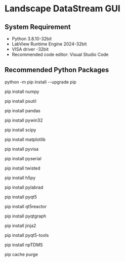 # Landscape DataStream GUI
## System Requirement
- Python 3.8.10-32bit
- LabView Runtime Engine 2024-32bit
- VISA driver -32bit
- Recommended code editor: Visual Studio Code

## Recommended Python Packages
python -m pip install --upgrade pip

pip install numpy

pip install psutil

pip install pandas

pip install pywin32

pip install scipy

pip install matplotlib

pip install pyvisa

pip install pyserial

pip install twisted

pip install h5py

pip install pylabrad

pip install pyqt5

pip install qt5reactor

pip install pyqtgraph

pip install jinja2

pip install pyqt5-tools

pip install npTDMS

pip cache purge
